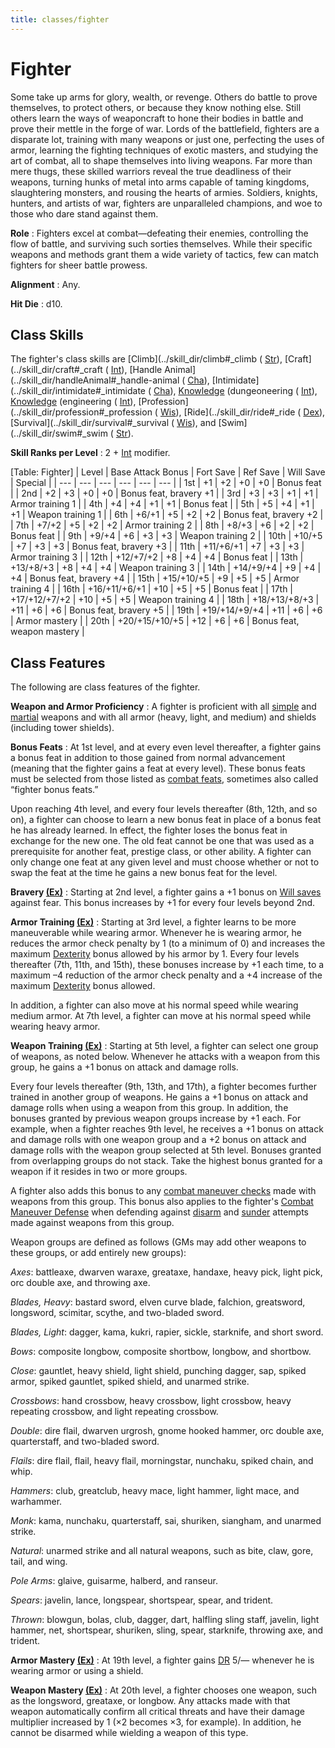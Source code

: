 ```yaml
---
title: classes/fighter
---
```

# Fighter

Some take up arms for glory, wealth, or revenge. Others do battle to prove themselves, to protect others, or because they know nothing else. Still others learn the ways of weaponcraft to hone their bodies in battle and prove their mettle in the forge of war. Lords of the battlefield, fighters are a disparate lot, training with many weapons or just one, perfecting the uses of armor, learning the fighting techniques of exotic masters, and studying the art of combat, all to shape themselves into living weapons. Far more than mere thugs, these skilled warriors reveal the true deadliness of their weapons, turning hunks of metal into arms capable of taming kingdoms, slaughtering monsters, and rousing the hearts of armies. Soldiers, knights, hunters, and artists of war, fighters are unparalleled champions, and woe to those who dare stand against them.

**Role** : Fighters excel at combat—defeating their enemies, controlling the flow of battle, and surviving such sorties themselves. While their specific weapons and methods grant them a wide variety of tactics, few can match fighters for sheer battle prowess.

**Alignment** : Any.

**Hit Die** : d10.

## Class Skills

The fighter's class skills are [Climb](../skill_dir/climb#_climb ( [Str](../gettingStarted#_strength)), [Craft](../skill_dir/craft#_craft ( [Int](../gettingStarted#_intelligence)), [Handle Animal](../skill_dir/handleAnimal#_handle-animal ( [Cha](../gettingStarted#_charisma-new)), [Intimidate](../skill_dir/intimidate#_intimidate ( [Cha](../gettingStarted#_charisma-new)), [Knowledge](../skill_dir/knowledge#_knowledge) (dungeoneering ( [Int](../gettingStarted#_intelligence)), [Knowledge](../skill_dir/knowledge#_knowledge) (engineering ( [Int](../gettingStarted#_intelligence)), [Profession](../skill_dir/profession#_profession ( [Wis](../gettingStarted#_wisdom)), [Ride](../skill_dir/ride#_ride ( [Dex](../gettingStarted#_dexterity)), [Survival](../skill_dir/survival#_survival ( [Wis](../gettingStarted#_wisdom)), and [Swim](../skill_dir/swim#_swim ( [Str](../gettingStarted#_strength)).

**Skill Ranks per Level** : 2 + [Int](../gettingStarted#_intelligence) modifier.

[Table: Fighter]
| Level | Base Attack Bonus | Fort Save | Ref Save | Will Save | Special |
| --- | --- | --- | --- | --- | --- |
| 1st | +1 | +2 | +0 | +0 | Bonus feat |
| 2nd | +2 | +3 | +0 | +0 | Bonus feat, bravery +1 |
| 3rd | +3 | +3 | +1 | +1 | Armor training 1 |
| 4th | +4 | +4 | +1 | +1 | Bonus feat |
| 5th | +5 | +4 | +1 | +1 | Weapon training 1 |
| 6th | +6/+1 | +5 | +2 | +2 | Bonus feat, bravery +2 |
| 7th | +7/+2 | +5 | +2 | +2 | Armor training 2 |
| 8th | +8/+3 | +6 | +2 | +2 | Bonus feat |
| 9th | +9/+4 | +6 | +3 | +3 | Weapon training 2 |
| 10th | +10/+5 | +7 | +3 | +3 | Bonus feat, bravery +3 |
| 11th | +11/+6/+1 | +7 | +3 | +3 | Armor training 3 |
| 12th | +12/+7/+2 | +8 | +4 | +4 | Bonus feat |
| 13th | +13/+8/+3 | +8 | +4 | +4 | Weapon training 3 |
| 14th | +14/+9/+4 | +9 | +4 | +4 | Bonus feat, bravery +4 |
| 15th | +15/+10/+5 | +9 | +5 | +5 | Armor training 4 |
| 16th | +16/+11/+6/+1 | +10 | +5 | +5 | Bonus feat |
| 17th | +17/+12/+7/+2 | +10 | +5 | +5 | Weapon training 4 |
| 18th | +18/+13/+8/+3 | +11 | +6 | +6 | Bonus feat, bravery +5 |
| 19th | +19/+14/+9/+4 | +11 | +6 | +6 | Armor mastery |
| 20th | +20/+15/+10/+5 | +12 | +6 | +6 | Bonus feat, weapon mastery |

## Class Features

The following are class features of the fighter.

**Weapon and Armor Proficiency** : A fighter is proficient with all [simple](../equipment#_simple-martial-and-exotic-weapons) and [martial](../equipment#_simple-martial-and-exotic-weapons) weapons and with all armor (heavy, light, and medium) and shields (including tower shields).

**Bonus Feats** : At 1st level, and at every even level thereafter, a fighter gains a bonus feat in addition to those gained from normal advancement (meaning that the fighter gains a feat at every level). These bonus feats must be selected from those listed as [combat feats](../feats#_combat-feats), sometimes also called “fighter bonus feats.”

Upon reaching 4th level, and every four levels thereafter (8th, 12th, and so on), a fighter can choose to learn a new bonus feat in place of a bonus feat he has already learned. In effect, the fighter loses the bonus feat in exchange for the new one. The old feat cannot be one that was used as a prerequisite for another feat, prestige class, or other ability. A fighter can only change one feat at any given level and must choose whether or not to swap the feat at the time he gains a new bonus feat for the level.

**Bravery [(Ex)](../glossary#_extraordinary-abilities-ex)** : Starting at 2nd level, a fighter gains a +1 bonus on [Will saves](../combat#_will) against fear. This bonus increases by +1 for every four levels beyond 2nd.

**Armor Training [(Ex)](../glossary#_extraordinary-abilities-ex)** : Starting at 3rd level, a fighter learns to be more maneuverable while wearing armor. Whenever he is wearing armor, he reduces the armor check penalty by 1 (to a minimum of 0) and increases the maximum [Dexterity](../gettingStarted#_dexterity) bonus allowed by his armor by 1. Every four levels thereafter (7th, 11th, and 15th), these bonuses increase by +1 each time, to a maximum –4 reduction of the armor check penalty and a +4 increase of the maximum [Dexterity](../gettingStarted#_dexterity) bonus allowed.

In addition, a fighter can also move at his normal speed while wearing medium armor. At 7th level, a fighter can move at his normal speed while wearing heavy armor.

**Weapon Training [(Ex)](../glossary#_extraordinary-abilities-ex)** : Starting at 5th level, a fighter can select one group of weapons, as noted below. Whenever he attacks with a weapon from this group, he gains a +1 bonus on attack and damage rolls.

Every four levels thereafter (9th, 13th, and 17th), a fighter becomes further trained in another group of weapons. He gains a +1 bonus on attack and damage rolls when using a weapon from this group. In addition, the bonuses granted by previous weapon groups increase by +1 each. For example, when a fighter reaches 9th level, he receives a +1 bonus on attack and damage rolls with one weapon group and a +2 bonus on attack and damage rolls with the weapon group selected at 5th level. Bonuses granted from overlapping groups do not stack. Take the highest bonus granted for a weapon if it resides in two or more groups.

A fighter also adds this bonus to any [combat maneuver checks](../combat#_combat-maneuver-bonus) made with weapons from this group. This bonus also applies to the fighter's [Combat Maneuver Defense](../combat#_combat-maneuver-defense) when defending against [disarm](../combat#_disarm) and [sunder](../combat#_sunder) attempts made against weapons from this group.

Weapon groups are defined as follows (GMs may add other weapons to these groups, or add entirely new groups):

_Axes_: battleaxe, dwarven waraxe, greataxe, handaxe, heavy pick, light pick, orc double axe, and throwing axe.

_Blades, Heavy_: bastard sword, elven curve blade, falchion, greatsword, longsword, scimitar, scythe, and two-bladed sword.

_Blades, Light_: dagger, kama, kukri, rapier, sickle, starknife, and short sword.

_Bows_: composite longbow, composite shortbow, longbow, and shortbow.

_Close_: gauntlet, heavy shield, light shield, punching dagger, sap, spiked armor, spiked gauntlet, spiked shield, and unarmed strike.

_Crossbows_: hand crossbow, heavy crossbow, light crossbow, heavy repeating crossbow, and light repeating crossbow.

_Double_: dire flail, dwarven urgrosh, gnome hooked hammer, orc double axe, quarterstaff, and two-bladed sword.

_Flails_: dire flail, flail, heavy flail, morningstar, nunchaku, spiked chain, and whip.

_Hammers_: club, greatclub, heavy mace, light hammer, light mace, and warhammer.

_Monk_: kama, nunchaku, quarterstaff, sai, shuriken, siangham, and unarmed strike.

_Natural_: unarmed strike and all natural weapons, such as bite, claw, gore, tail, and wing.

_Pole Arms_: glaive, guisarme, halberd, and ranseur.

_Spears_: javelin, lance, longspear, shortspear, spear, and trident.

_Thrown_: blowgun, bolas, club, dagger, dart, halfling sling staff, javelin, light hammer, net, shortspear, shuriken, sling, spear, starknife, throwing axe, and trident.

**Armor Mastery [(Ex)](../glossary#_extraordinary-abilities-ex)** : At 19th level, a fighter gains [DR](../glossary#_damage-reduction) 5/— whenever he is wearing armor or using a shield.

**Weapon Mastery [(Ex)](../glossary#_extraordinary-abilities-ex)** : At 20th level, a fighter chooses one weapon, such as the longsword, greataxe, or longbow. Any attacks made with that weapon automatically confirm all critical threats and have their damage multiplier increased by 1 (×2 becomes ×3, for example). In addition, he cannot be disarmed while wielding a weapon of this type.

